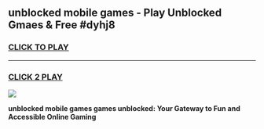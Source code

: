 
## unblocked mobile games - Play Unblocked Gmaes & Free #dyhj8
<h3>
<a href="https://news.freeplayer.one?title=unblocked_mobile_games&ref=03M">CLICK TO PLAY</a></h3>
<hr>

<h3>
<a href="https://news.freeplayer.one?title=unblocked_mobile_games&ref=03M">CLICK 2 PLAY</a>
  
</h3>

<a href="https://news.freeplayer.one?title=unblocked_mobile_games&ref=03M"><img src="https://clearcache.store/games.png"></a>


**unblocked mobile games games unblocked: Your Gateway to Fun and Accessible Online Gaming**
